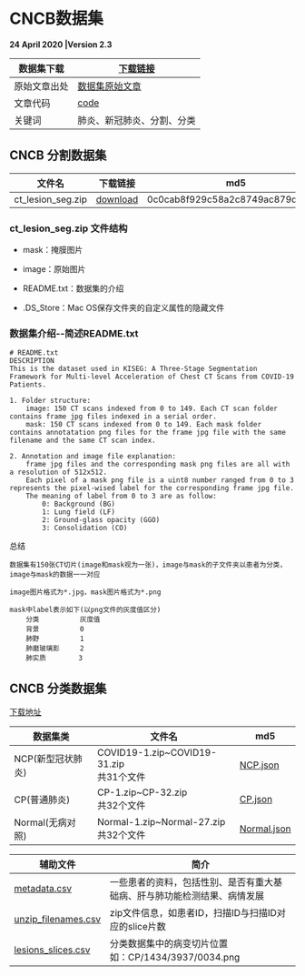 # CNCB数据集

**24 April 2020 |Version 2.3**

| 数据集下载   | [下载链接](http://ncov-ai.big.ac.cn/download?lang=en)        |
| ------------ | ------------------------------------------------------------ |
| 原始文章出处 | [数据集原始文章](https://www.cell.com/cell/fulltext/S0092-8674(20)30551-1?rss=yes) |
| 文章代码     | [code](http://ncov-ai.big.ac.cn/download/code.zip)           |
| 关键词       | 肺炎、新冠肺炎、分割、分类                                   |



## CNCB 分割数据集

| 文件名            | 下载链接                                                     | md5                              |
| ----------------- | ------------------------------------------------------------ | -------------------------------- |
| ct_lesion_seg.zip | [download](http://ncov-ai.big.ac.cn/download/ct_lesion_seg.zip) | 0c0cab8f929c58a2c8749ac879daa52d |

### ct_lesion_seg.zip 文件结构

* mask：掩膜图片

* image：原始图片
* README.txt：数据集的介绍
* .DS_Store：Mac OS保存文件夹的自定义属性的隐藏文件

### 数据集介绍--简述README.txt

```text
# README.txt
DESCRIPTION
This is the dataset used in KISEG: A Three-Stage Segmentation Framework for Multi-level Acceleration of Chest CT Scans from COVID-19 Patients.

1. Folder structure:
    image: 150 CT scans indexed from 0 to 149. Each CT scan folder contains frame jpg files indexed in a serial order.
    mask: 150 CT scans indexed from 0 to 149. Each mask folder contains annotatation png files for the frame jpg file with the same filename and the same CT scan index.
    
2. Annotation and image file explanation:
    frame jpg files and the corresponding mask png files are all with a resolution of 512x512.
    Each pixel of a mask png file is a uint8 number ranged from 0 to 3 represents the pixel-wised label for the corresponding frame jpg file.
    The meaning of label from 0 to 3 are as follow:
        0: Background (BG)
        1: Lung field (LF)
        2: Ground-glass opacity (GGO)
        3: Consolidation (CO)
```

总结

```text
数据集有150张CT切片(image和mask视为一张)，image与mask的子文件夹以患者为分类，image与mask的数据一一对应

image图片格式为*.jpg，mask图片格式为*.png

mask中label表示如下(以png文件的灰度值区分)
	分类			灰度值
	背景			0
	肺野			1
	肺磨玻璃影     2
	肺实质		   3
```



## CNCB 分类数据集

[下载地址](http://ncov-ai.big.ac.cn/download?lang=en) <!--注：下载速度较慢--> 

| 数据集类          | 文件名                                     | md5                                 |
| ----------------- | ------------------------------------------ | ----------------------------------- |
| NCP(新型冠状肺炎) | COVID19-1.zip~COVID19-31.zip<br>共31个文件 | [NCP.json](./NCP/filemd5.json)      |
| CP(普通肺炎)      | CP-1.zip~CP-32.zip<br>共32个文件           | [CP.json](./CP/CP.json)             |
| Normal(无病对照)  | Normal-1.zip~Normal-27.zip<br/>共32个文件  | [Normal.json](./Normal/Normal.json) |

| 辅助文件                                   | 简介                                                         |
| ------------------------------------------ | ------------------------------------------------------------ |
| [metadata.csv](./NCP/metadata.csv)         | 一些患者的资料，包括性别、是否有重大基础病、肝与肺功能检测结果、病情发展 |
| [unzip_filenames.csv](unzip_filenames.csv) | zip文件信息，如患者ID，扫描ID与扫描ID对应的slice片数         |
| [lesions_slices.csv](lesions_slices.csv)   | 分类数据集中的病变切片位置<br>如：CP/1434/3937/0034.png      |
